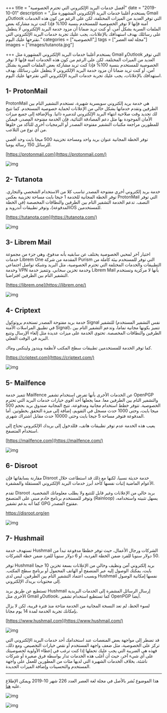 +++
title = "أفضل خدمات البريد الإلكتروني التي تحترم الخصوصية"
date = "2019-10-01"
description = "يستخدم أغلبنا خدمات البريد الإلكتروني المشهورة مثل Gmail وOutlook التي توفر العديد من الميزات المختلفة، لكن على الرغم من كون هذه الخدمات آمنة فإنها لا توفر الخصوصية للمستخدم بنسبة 100% فإذا كنت تريد مشاركة بعض الملفات السرية بشكل آمن، أو كنت تريد ضمانا أن مزود خدمة البريد الإلكتروني لا يتطفل على رسائلك بهدف استهدافك بالإعلانات، يجب عليك تجربة خدمات البريد الإلكتروني التي نقترحها عليك اليوم."
categories = ["الخصوصية",]
tags = ["مجلة لغة العصر"]
images = ["images/tutanota.jpg"]

+++
يستخدم أغلبنا خدمات البريد الإلكتروني المشهورة مثل Gmail وOutlook التي توفر العديد من الميزات المختلفة، لكن على الرغم من كون هذه الخدمات آمنة فإنها لا توفر الخصوصية للمستخدم بنسبة 100% فإذا كنت تريد مشاركة بعض الملفات السرية بشكل آمن، أو كنت تريد ضمانا أن مزود خدمة البريد الإلكتروني لا يتطفل على رسائلك بهدف استهدافك بالإعلانات، يجب عليك تجربة خدمات البريد الإلكتروني التي نقترحها عليك اليوم.

## 1- ProtonMail

ProtonMail هي خدمة بريد إلكتروني سويسرية شهيرة، تستخدم التشفير التام بين الطرفين وتقدم خدماتها بشكل خالي من الإعلانات لحماية خصوصية المستخدم. كما تتيح لك تحديد وقت صلاحية انتهاء البريد الإلكتروني لتدميره ذاتيا. وبالإضافة إلى جميع ميزات الأمان الموجودة بها مثل دعم المصادقة الثنائية، فإن الخدمة مفتوحة المصدر، فيمكن للمطورين مراجعة مكتبات التشفير مفتوحة المصدر أو البرمجيات أخرى للتأكد من خلوها من أي نوع من التلاعب.

توفر الخطة المجانية عنوان بريد واحد ومساحة تخزينية 500 ميجا بايت وحد أقصي للرسائل 150 رسالة يوميا.

[https://protonmail.com](https://protonmail.com/)

![img](images/protonmail.jpg)

## 2- Tutanota

خدمة بريد إلكتروني أخري مفتوحة المصدر تناسب كلا من الاستخدام الشخصي والتجاري. توفر الخطة المجانية للخدمة 1 جيجا بايت مساحة تخزينية بعكس ProtonMail التي توفر النصف. تدعم الخدمة التشفير التام بين الطرفين والنطاقات المخصصة (في الخطة المدفوعة)، وتوفر تطبيقات أندرويد وiOS للمستخدمين.

[https://tutanota.com](https://tutanota.com/)

![img](images/tutanota.jpg)

## 3- Librem Mail

اختيار آخر لمحبي الخصوصية يختلف عن سابقيه بأنه مدفوع، وهي جزء من مجموعة خدمات Librem One المقدمة من شركة Purism التي توفر للمستخدم بيئة كاملة من التطبيقات والخدمات المختلفة التي تحترم الخصوصية، مثل البريد وشبكة تواصل اجتماعي وخدمة VPN وخدمة تخزين سحابي. وتتميز خدمة Librem Mail بأنها لا مركزية وتستخدم التشفير التام بين الطرفين افتراضيا.

[https://librem.one](https://librem.one/)

![img](images/librem-mail.jpg)

## 4- Criptext

خدمة بريد مفتوحة المصدر تستخدم بروتوكول Signal للتشفير (نفس التشفير المستخدم في تطبيق المراسلات الأمنة Signal)، تتميز بكونها مجانية تماما، وتدعم التشفير التام بين الطرفين والنطاقات المخصصة. تحتوي الخدمة على ميزات عديدة مثل إلغاء الإرسال وتتبع البريد في الوقت الفعلي.

كما توفر الخدمة للمستخدمين تطبيقات سطح المكتب لأنظمة ويندوز ولينكس وماك.

[https://criptext.com](https://criptext.com/)

![img](images/criptext.jpg)

##  5- Mailfence

تتميز خدمة Mailfence عن الخدمات الأخرى بأنها تفرض استخدام تشفير OpenPGP والتشفير التام بين الطرفين معا. مما يجعلها أحد أقوي خيارات خدمات البريد التي تحترم الخصوصية. تتوفر خطط استخدام مجانية ومدفوعة، تتيح المجانية صندوق بريد بحجم 500 ميجا بايت، وحتى 1000 حدث مسجل في التقويم، إضافة إلى ميزة التحقق بخطوتين. أما المدفوعة فتوفر مساحة 5 جيجا بايت وحتى 10000 حدث مقابل اشتراك شهري.

يعيب هذه الخدمة عدم توفر تطبيقات هاتف، فللدخول إلى بريدك الإلكتروني تحتاج إلى استخدام المتصفح.

[https://mailfence.com](https://mailfence.com/)

![img](images/mailfence.png)



## 6- Disroot

مقارنة بسابقاتها فإن Disroot خدمة حديثة نسبيا، لكنها مع ذلك قد استطاعت خلال الأعوام الماضية إثبات نفسها كأحد أبرز خدمات البريد الإلكتروني المستقلة والمشفرة.

تقدم Disroot بريد خالي من الإعلانات وغير قابل للتتبع ولا يطلب معلوماتك الشخصية. وتوفر للمستخدم برنامج خادم مبنى على المتصفح (Rainloop) يسهل تثبيته واستخدامه، كما أنه يدعم تشفير GPG مفتوح المصدر.

https://disroot.org/en

![img](images/disroot.png)

## 7- Hushmail

تستهدف خدمة Hushmail الشركات ورجال الأعمال، حيث توفر خططا مدفوعة تبدأ من 50 دولار سنويا للفرد ضمن الخطة الفردية، أو 6 دولار سنويا للفرد ضمن خطة الشركات.

توفر Hushmail بريد إلكتروني آمن ونظيف وخالي من الإعلانات بسعة تخزين 10 جيجا بايت، يمكنك الوصول إليه عبر المتصفح أو الهاتف المحمول أو برنامج سطح المكتب. وبسبب اعتماد التشفير التام بين الطرفين، ليس لدى Hushmail نفسها إمكانية الوصول إلى محتويات بريدك الإلكتروني.

تستطيع عن طريق بريد Hushmail إرسال الرسائل المشفرة إلى الخدمات البريدية الأخرى مثل Gmail وOutlook، كما تستطيع استخدام تشفير OpenPGP أيضا.

لسوء الحظ، لم تعد النسخة المجانية من الخدمة متاحة منذ فترة قريبة، لكن لا يزال بإمكانك تجربة الخدمة لمدة 14 يوم مجانا.

[https://www.hushmail.com](https://www.hushmail.com/)

![img](images/hushmail.png)



قد تضطر إلى مواجهة بعض المنغصات عند استخدامك أحد خدمات البريد الإلكتروني التي تركز على الخصوصية، مثل ضعف واجهة المستخدم أو نقص خيارات التخصيص. ومع ذلك، فهذه هي الضريبة التي يجب عليك تحملها إذا كنت ترغب في إعطاء الأولوية لخصوصيتك على أي شيء آخر، حيث أن أغلب هذه الخدمات تدار بواسطة فرق صغيرة أو شركات ناشئة، بخلاف الخدمات الشهيرة التي لديها مئات من المطورين للعمل على واجهة المستخدم والتحسينات وإضافة الميزات الجديدة.

---

هذا الموضوع نُشر باﻷصل في مجلة لغة العصر العدد 226 شهر 10-2019 ويمكن الإطلاع عليه [هنا](https://drive.google.com/file/d/1NAvPlQ1pTZFGSqS05qfD9mrYHnRamRHd/view?usp=sharing).

![img](images/226-6.png)

![img](images/226-7.png)
